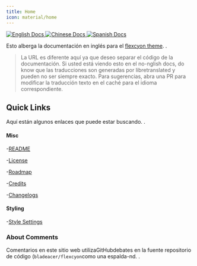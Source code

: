 ```yaml
---
title: Home
icon: material/home
---
```


<p align="left">
  <a href="https://app.readthedocs.org/projects/flexcyon-docs/">
    <img alt="English Docs" src="https://img.shields.io/readthedocs/flexcyon-docs?style=for-the-badge&label=English%20Docs" referrerpolicy="noreferrer">
  </a>
  <a href="https://app.readthedocs.org/projects/flexcyon-docs-cn/">
    <img alt="Chinese Docs" src="https://img.shields.io/readthedocs/flexcyon-docs-cn?style=for-the-badge&label=Chinese%20Docs" referrerpolicy="noreferrer">
  </a>
  <a href="https://app.readthedocs.org/projects/flexcyon-docs-es/">
    <img alt="Spanish Docs" src="https://img.shields.io/readthedocs/flexcyon-docs-es?style=for-the-badge&label=Spanish%20Docs" referrerpolicy="noreferrer">
  </a>
</p>

Esto alberga la documentación en inglés para el
[flexcyon theme](https://github.com/bladeacer/flexcyon).
.
> La URL es diferente aquí ya que deseo separar el código de
> la documentación. Si usted está viendo esto en el no-nglish docs, do know
> que las traducciones son generadas por libretranslated y pueden no ser
> siempre exacto. Para sugerencias, abra una PR para modificar la traducción
> texto en el caché para el idioma correspondiente.

## Quick Links

Aquí están algunos enlaces que puede estar buscando.
.

#### Misc

-[README](./README/index.md)

-[License](./README/license.md)

-[Roadmap](./README/roadmap.md)

-[Credits](./credits/index.md)

-[Changelogs](./changelogs/index.md)

#### Styling

-[Style Settings](./Styling/Style-Settings/index.md)

### About Comments

Comentarios en este sitio web utilizaGitHubdebates en la fuente
repositorio de código (`bladeacer/flexcyon`como una espalda-nd.
.
